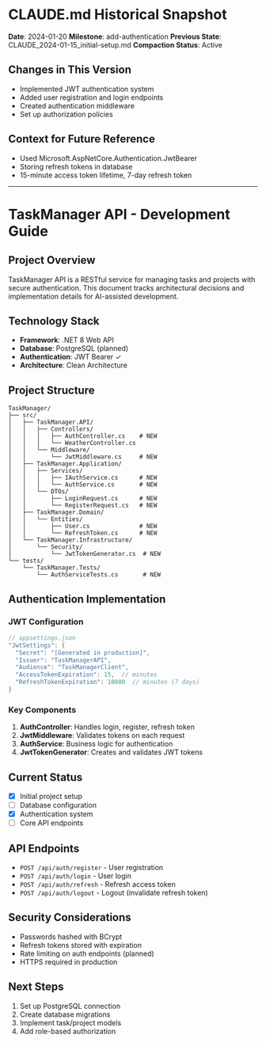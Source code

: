 # CLAUDE.md Historical Snapshot
**Date**: 2024-01-20
**Milestone**: add-authentication
**Previous State**: CLAUDE_2024-01-15_initial-setup.md
**Compaction Status**: Active

## Changes in This Version
- Implemented JWT authentication system
- Added user registration and login endpoints
- Created authentication middleware
- Set up authorization policies

## Context for Future Reference
- Used Microsoft.AspNetCore.Authentication.JwtBearer
- Storing refresh tokens in database
- 15-minute access token lifetime, 7-day refresh token

---
# TaskManager API - Development Guide

## Project Overview
TaskManager API is a RESTful service for managing tasks and projects with secure authentication. This document tracks architectural decisions and implementation details for AI-assisted development.

## Technology Stack
- **Framework**: .NET 8 Web API
- **Database**: PostgreSQL (planned)
- **Authentication**: JWT Bearer ✓
- **Architecture**: Clean Architecture

## Project Structure
```
TaskManager/
├── src/
│   ├── TaskManager.API/
│   │   ├── Controllers/
│   │   │   ├── AuthController.cs    # NEW
│   │   │   └── WeatherController.cs
│   │   └── Middleware/
│   │       └── JwtMiddleware.cs     # NEW
│   ├── TaskManager.Application/
│   │   ├── Services/
│   │   │   ├── IAuthService.cs      # NEW
│   │   │   └── AuthService.cs       # NEW
│   │   └── DTOs/
│   │       ├── LoginRequest.cs      # NEW
│   │       └── RegisterRequest.cs   # NEW
│   ├── TaskManager.Domain/
│   │   └── Entities/
│   │       ├── User.cs              # NEW
│   │       └── RefreshToken.cs      # NEW
│   └── TaskManager.Infrastructure/
│       └── Security/
│           └── JwtTokenGenerator.cs  # NEW
└── tests/
    └── TaskManager.Tests/
        └── AuthServiceTests.cs       # NEW
```

## Authentication Implementation

### JWT Configuration
```csharp
// appsettings.json
"JwtSettings": {
  "Secret": "[Generated in production]",
  "Issuer": "TaskManagerAPI",
  "Audience": "TaskManagerClient",
  "AccessTokenExpiration": 15,  // minutes
  "RefreshTokenExpiration": 10080  // minutes (7 days)
}
```

### Key Components
1. **AuthController**: Handles login, register, refresh token
2. **JwtMiddleware**: Validates tokens on each request
3. **AuthService**: Business logic for authentication
4. **JwtTokenGenerator**: Creates and validates JWT tokens

## Current Status
- [x] Initial project setup
- [ ] Database configuration
- [x] Authentication system
- [ ] Core API endpoints

## API Endpoints
- `POST /api/auth/register` - User registration
- `POST /api/auth/login` - User login
- `POST /api/auth/refresh` - Refresh access token
- `POST /api/auth/logout` - Logout (invalidate refresh token)

## Security Considerations
- Passwords hashed with BCrypt
- Refresh tokens stored with expiration
- Rate limiting on auth endpoints (planned)
- HTTPS required in production

## Next Steps
1. Set up PostgreSQL connection
2. Create database migrations
3. Implement task/project models
4. Add role-based authorization